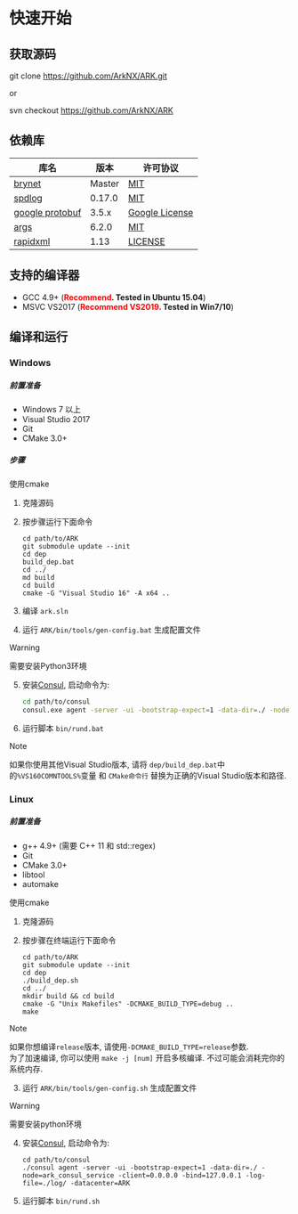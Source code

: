 # 快速开始

## 获取源码

git clone https://github.com/ArkNX/ARK.git

or

svn checkout https://github.com/ArkNX/ARK

## 依赖库
| 库名                                                  | 版本   | 许可协议                                                                          |
| ----------------------------------------------------- | ------ | --------------------------------------------------------------------------------- |
| [brynet](https://github.com/IronsDu/brynet)           | Master | [MIT](https://github.com/IronsDu/brynet/blob/master/LICENSE)                      |
| [spdlog](https://github.com/gabime/spdlog)            | 0.17.0 | [MIT](https://github.com/gabime/spdlog/blob/v1.x/LICENSE)                         |
| [google protobuf](https://github.com/google/protobuf) | 3.5.x  | [Google License](https://github.com/protocolbuffers/protobuf/blob/master/LICENSE) |
| [args](https://github.com/Taywee/args)                | 6.2.0  | [MIT](https://github.com/Taywee/args/blob/master/LICENSE)                         |
| [rapidxml](http://rapidxml.sourceforge.net)           | 1.13   | [LICENSE](http://rapidxml.sourceforge.net/license.txt)                            |

## 支持的编译器

- GCC 4.9+ (**<font color=red>Recommend</font>. Tested in Ubuntu 15.04**)
- MSVC VS2017 (**<font color=red>Recommend VS2019</font>. Tested in Win7/10**)

## 编译和运行

### Windows

##### 前置准备

- Windows 7 以上
- Visual Studio 2017
- Git
- CMake 3.0+

##### 步骤

使用cmake

1. 克隆源码
2. 按步骤运行下面命令

    ```batch
    cd path/to/ARK
    git submodule update --init
    cd dep
    build_dep.bat
    cd ../
    md build
    cd build
    cmake -G "Visual Studio 16" -A x64 ..
    ```

3. 编译 `ark.sln`
4. 运行 `ARK/bin/tools/gen-config.bat` 生成配置文件
> [!WARNING]
> 需要安装Python3环境

5. 安装[Consul](https://consul.io), 启动命令为:
   
   ```bash
   cd path/to/consul
   consul.exe agent -server -ui -bootstrap-expect=1 -data-dir=./ -node=ark_consul_service -client=0.0.0.0 -bind=127.0.0.1 -log-file=./log/ -datacenter=ARK
   ```

6. 运行脚本 `bin/rund.bat`

> [!NOTE]
> 如果你使用其他Visual Studio版本, 请将 `dep/build_dep.bat`中的`%VS160COMNTOOLS%`变量 和 `CMake命令行` 替换为正确的Visual Studio版本和路径.</br>

### Linux

##### 前置准备

- g++ 4.9+ (需要 C++ 11 和 std::regex)
- Git
- CMake 3.0+
- libtool
- automake

使用cmake

1. 克隆源码
2. 按步骤在终端运行下面命令

    ```shell
    cd path/to/ARK
    git submodule update --init
    cd dep
    ./build_dep.sh
    cd ../
    mkdir build && cd build
    cmake -G "Unix Makefiles" -DCMAKE_BUILD_TYPE=debug ..
    make
    ```

> [!NOTE]
> 如果你想编译`release`版本, 请使用`-DCMAKE_BUILD_TYPE=release`参数.</br>
为了加速编译, 你可以使用 `make -j [num]` 开启多核编译. 不过可能会消耗完你的系统内存.

3. 运行 `ARK/bin/tools/gen-config.sh` 生成配置文件

> [!WARNING]
> 需要安装python环境

4. 安装[Consul](https://consul.io), 启动命令为:
   
   ```shell
   cd path/to/consul
   ./consul agent -server -ui -bootstrap-expect=1 -data-dir=./ -node=ark_consul_service -client=0.0.0.0 -bind=127.0.0.1 -log-file=./log/ -datacenter=ARK
   ```

5. 运行脚本 `bin/rund.sh`